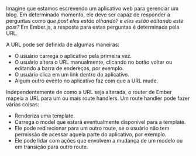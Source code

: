 Imagine que estamos escrevendo um aplicativo web para gerenciar um blog. Em determinado momento, ele deve ser capaz de responder a perguntas como *que post eles estão olhando?* e *eles estão editando este post?* Em Ember.js, a resposta para estas perguntas é determinada pela URL.

A URL pode ser definida de algumas maneiras:

* O usuário carrega o aplicativo pela primeira vez.
* O usuário altera o URL manualmente, clicando no botão voltar ou editando a barra de endereços, por exemplo.
* O usuário clica em um link dentro do aplicativo.
* Algum outro evento no aplicativo faz com que a URL mude.

Independentemente de como a URL seja alterada, o router de Ember mapeia a URL para um ou mais route handlers. Um route handler pode fazer várias coisas:

* Renderiza uma template.
* Carrega o model que estará eventualmente disponível para a template.
* Ele pode redirecionar para um outro route, se o usuário não tem permissão de acessar aquela parte do aplicativo, por exemplo.
* Ele pode lidar com ações que envolvem a mudança de um modelo ou em transição para outro route.